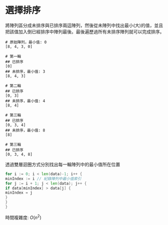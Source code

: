 # 選擇排序

將陣列區分成未排序與已排序兩這陣列，然後從未陣列中找出最小(大)的值，並且把該值加入倒已經排序中陣列最後。最後遍歷過所有未排序陣列就可以完成排序。

```
# 原始陣列，最小值: 0
[8, 4, 3, 0]  

# 第一輪
## 已排序
[0]
## 未排序，最小值: 3
[8, 4, 3]

# 第二輪
## 已排序
[0, 3]
## 未排序，最小值: 4
[8, 4]

# 第三輪 
## 已排序
[0, 3, 4]
## 未排序，最小值: 8
[8]

# 第三輪
## 已排序
[0, 3, 4, 8]
```

透過雙層迴圈方式分別找出每一輪陣列中的最小值所在位置

```go
for i := 0; i < len(data)-1; i++ {
minIndex := i // 紀錄陣列中最小值索引
for j := i + 1; j < len(data); j++ {
if data[minIndex] > data[j] {
minIndex = j
}
}
}
```

時間複雜度: $O(n^2$)

